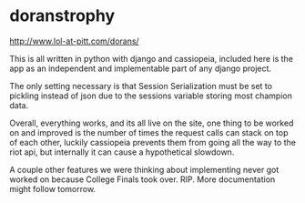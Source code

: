 # doranstrophy
http://www.lol-at-pitt.com/dorans/

This is all written in python with django and cassiopeia, included here is the app as an independent and implementable part of any django project.

The only setting necessary is that Session Serialization must be set to pickling instead of json due to the sessions variable storing most champion data.

Overall, everything works, and its all live on the site, one thing to be worked on and improved is the number of times the request calls can stack on top of each other, luckily cassiopeia prevents them from going all the way to the riot api, but internally it can cause a hypothetical slowdown.

A couple other features we were thinking about implementing never got worked on because College Finals took over. RIP.  More documentation might follow tomorrow.
